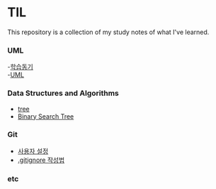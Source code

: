 # TIL
This repository is a collection of my study notes of what I've learned.

### UML
-[학습동기](UML/head.md)</br>
-[UML](UML/UML.md)</br>


### Data Structures and Algorithms
- [tree](DSA/tree.md)</br>
- [Binary Search Tree](DSA/BST.md)</br>

### Git
- [사용자 설정](Tools/Git/git-configuration.md)</br>
- [.gitignore 작성법](Tools/Git/gitignored.md)</br>

### etc





